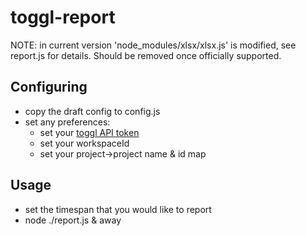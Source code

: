 toggl-report
============
NOTE: in current version 'node_modules/xlsx/xlsx.js' is modified, see report.js for details. Should be removed once officially supported.

Configuring
-----------

- copy the draft config to config.js
- set any preferences:
  - set your [toggl API token](https://www.toggl.com/app/profile)
  - set your workspaceId
  - set your project->project name & id map

Usage
-----------
- set the timespan that you would like to report
- node ./report.js & away